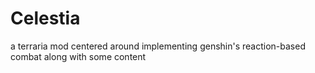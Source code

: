 # Celestia 

a terraria mod centered around implementing genshin's reaction-based combat along with some content







